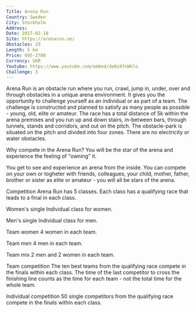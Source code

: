 ```yaml
---
Title: Arena Run
Country: Sweden
City: Stockholm
Address: 
Date: 2017-02-18
Site: https://arenarun.se/
Obstacles: 23
Length: 5 km
Price: 695-2780
Currency: SKR
Youtube: https://www.youtube.com/embed/de8z47nWklo
Challenge: 3
---
```


Arena Run is an obstacle run where you run, crawl, jump in, under, over and through obstacles in a unique arena environment. It gives you the opportunity to challenge yourself as an individual or as part of a team. The challenge is constructed and planned to satisfy as many people as possible - young, old, elite or amateur.
The race has a total distance of 5k within the arena premises and you run up and down stairs, in-between bars, through tunnels, stands and corridors, and out on the pitch. The obstacle-park is situated on the pitch and divided into four zones. There are no electricity or water obstacles.

Why compete in the Arena Run?
You will be the star of the arena and experience the feeling of "owning" it.

You get to see and experience an arena from the inside.
You can compete on your own or togheter with friends, colleagues, your child, mother, father, brother or sister as elite or amateur - you will all be stars of the arena.

Competition
Arena Run has 5 classes. Each class has a qualifying race that leads to a final in each class.

Women's single
Individual class for women.

Men's single
Individual class for men.

Team women
4 women in each team.

Team men
4 men in each team.

Team mix
2 men and 2 women in each team.

Team competition
The ten best teams from the qualifying race compete in the finals within each class. The time of the last competitor to cross the finishing line counts as the time for each team - not the total time for the whole team.

Individual competition
50 single competitors from the qualifying race compete in the finals within each class.